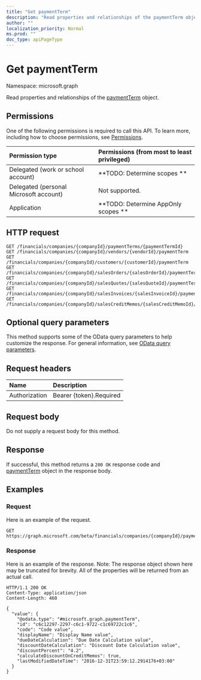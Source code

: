 ```yaml
---
title: "Get paymentTerm"
description: "Read properties and relationships of the paymentTerm object."
author: ""
localization_priority: Normal
ms.prod: ""
doc_type: apiPageType
---
```


# Get paymentTerm

Namespace: microsoft.graph

Read properties and relationships of the [paymentTerm](../resources/paymentterm.md) object.

## Permissions
One of the following permissions is required to call this API. To learn more, including how to choose permissions, see [Permissions](/concepts/permissions-reference.md).

|Permission type|Permissions (from most to least privileged)|
|:---|:---|
|Delegated (work or school account)|**TODO: Determine scopes **|
|Delegated (personal Microsoft account)|Not supported.|
|Application|**TODO: Determine AppOnly scopes **|

## HTTP request
<!-- {
  "blockType": "ignored"
}
-->
``` http
GET /financials/companies/{companyId}/paymentTerms/{paymentTermId}
GET /financials/companies/{companyId}/vendors/{vendorId}/paymentTerm
GET /financials/companies/{companyId}/customers/{customerId}/paymentTerm
GET /financials/companies/{companyId}/salesOrders/{salesOrderId}/paymentTerm
GET /financials/companies/{companyId}/salesQuotes/{salesQuoteId}/paymentTerm
GET /financials/companies/{companyId}/salesInvoices/{salesInvoiceId}/paymentTerm
GET /financials/companies/{companyId}/salesCreditMemos/{salesCreditMemoId}/paymentTerm
```

## Optional query parameters
This method supports some of the OData query parameters to help customize the response. For general information, see [OData query parameters](/graph/query-parameters).

## Request headers
|Name|Description|
|:---|:---|
|Authorization|Bearer {token}.Required|

## Request body
Do not supply a request body for this method.

## Response
If successful, this method returns a `200 OK` response code and [paymentTerm](../resources/paymentterm.md) object in the response body.

## Examples

### Request
Here is an example of the request.
<!-- {
  "blockType": "request",
  "name": "get_paymentterm"
}
-->
``` http
GET https://graph.microsoft.com/beta/financials/companies/{companyId}/paymentTerms/{paymentTermId}
```

### Response
Here is an example of the response. Note: The response object shown here may be truncated for brevity. All of the properties will be returned from an actual call.
<!-- {
  "blockType": "response",
  "truncated": true,
  "@odata.type": "microsoft.graph.paymentTerm"
}
-->
``` http
HTTP/1.1 200 OK
Content-Type: application/json
Content-Length: 460

{
  "value": {
    "@odata.type": "#microsoft.graph.paymentTerm",
    "id": "c6c12297-2297-c6c1-9722-c1c69722c1c6",
    "code": "Code value",
    "displayName": "Display Name value",
    "dueDateCalculation": "Due Date Calculation value",
    "discountDateCalculation": "Discount Date Calculation value",
    "discountPercent": "4.2",
    "calculateDiscountOnCreditMemos": true,
    "lastModifiedDateTime": "2016-12-31T23:59:12.2914176+03:00"
  }
}
```

